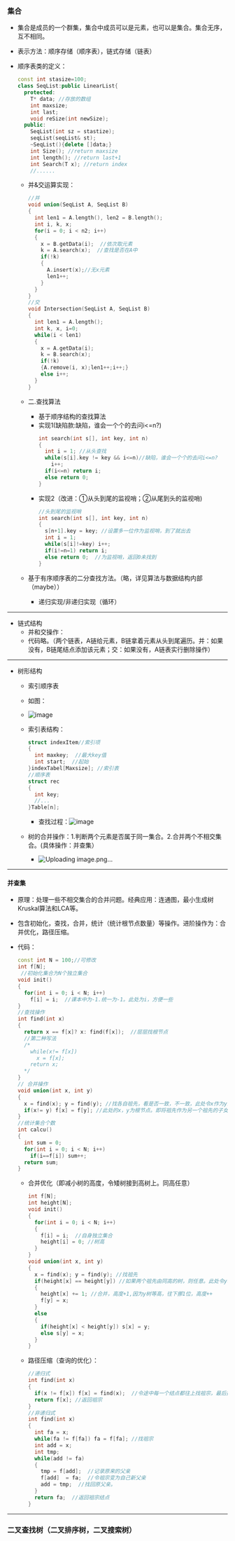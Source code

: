 ### 集合
* 集合是成员的一个群集，集合中成员可以是元素，也可以是集合。集合无序，互不相同。
* 表示方法：顺序存储（顺序表），链式存储（链表）

* 顺序表类的定义：
  ```c++
  const int stasize=100;
  class SeqList:public LinearList{
    protected:
      T* data; //存放的数组
      int maxsize;
      int last;
      void reSize(int newSize);
    public:
      SeqList(int sz = stastize);
      seqList(seqList& st);
      ~SeqList(){delete []data;}
      int Size(); //return maxsize
      int length(); //return last+1
      int Search(T x); //return index
      //......
  ```
  * 并&交运算实现：
    ```c++
    //并
    void union(SeqList A, SeqList B)
    {
      int len1 = A.length(), len2 = B.length();
      int i, k, x;
      for(i = 0; i < n2; i++)
      {
        x = B.getData(i);  //依次取元素
        k = A.search(x);  //查找是否在A中
        if(!k)
        {
          A.insert(x);//无x元素
          len1++;
        }
      }
    }
    //交
    void Intersection(SeqList A, SeqList B)
    {
      int len1 = A.length();
      int k, x, i=0;
      while(i < len1)
      {
        x = A.getData(i);
        k = B.search(x);
        if(!k)
        {A.remove(i, x);len1++;i++;}
        else i++;
      }
    }
    ```


  * 二.查找算法
    * 基于顺序结构的查找算法
    * 实现1(缺陷款:缺陷，谁会一个个的去问i<=n?)
      ```c++
      int search(int s[], int key, int n)
      {
        int i = 1; //从头查找
        while(s[i].key != key && i<=n)//缺陷，谁会一个个的去问i<=n?
          i++;
        if(i<=n) return i;
        else return 0;
      }
      ```
    * 实现2（改进：①从头到尾的监视哨；②从尾到头的监视哨)
      ```c++
      //头到尾的监视哨
      int search(int s[], int key, int n)
      {
        s[n+1].key = key; //设置多一位作为监视哨，到了就出去
        int i = 1;
        while(s[i]!=key) i++;
        if(i!=n=1) return i;
        else return 0;  //为监视哨，返回0未找到
      }
      ```
  
  * 基于有序顺序表的二分查找方法。（略，详见算法与数据结构内部（maybe））
    * 递归实现/非递归实现（循环）
-----------------------------------

* 链式结构
  * 并和交操作：
  * 代码略。（两个链表，A链给元素，B链拿着元素从头到尾遍历。并：如果没有，B链尾结点添加该元素；交：如果没有，A链表实行删除操作）

------------------------------------

* 树形结构
  * 索引顺序表
  * 如图：
  * ![image](https://github.com/Vajackye/Vajackye_Codespace/assets/121871885/6193e293-3a34-4caa-a07a-254a0ff6f22f)
  * 索引表结构：
    ```c++
    struct indexItem//索引项
    {
      int maxkey;  //最大key值
      int start;  //起始
    }indexTabel[Maxsize]; //索引表
    //顺序表
    struct rec
    {
      int key;
      //...
    }Table[n];
    ```
    * 查找过程：![image](https://github.com/Vajackye/Vajackye_Codespace/assets/121871885/e362918c-63a9-435e-8c27-ffcf171e7e01)

  * 树的合并操作：1.判断两个元素是否属于同一集合。2.合并两个不相交集合。(具体操作：并查集）
    * ![Uploading image.png…]()
----------------
#### 并查集
* 原理：处理一些不相交集合的合并问题。经典应用：连通图，最小生成树Kruskal算法和LCA等。
* 包含初始化，查找，合并，统计（统计根节点数量）等操作。进阶操作为：合并优化，路径压缩。
* 代码：
  ```c++
  const int N = 100;//可修改
  int f[N];
   //初始化集合为N个独立集合
  void init()
  {
    for(int i = 0; i < N; i++)
      f[i] = i;  //课本中为-1.统一为-1。此处为i，方便一些
  }
  //查找操作
  int find(int x)
  {
    return x == f[x]? x: find(f[x]);  //层层找根节点
    //第二种写法
    /*
      while(x!= f[x])
        x = f[x];
      return x;
    */
  }
  // 合并操作
  void union(int x, int y)
  {
    x = find(x); y = find(y); //找各自祖先，看是否一致，不一致，此处令x作为y的子女。
    if(x!= y) f[x] = f[y]; //此处的x，y为根节点。即将祖先作为另一个祖先的子女（即次祖先级别）。
  }
  //统计集合个数
  int calcu()
  {
    int sum = 0;
    for(int i = 0; i < N; i++)
      if(i==f[i]) sum++;
    return sum;
  }
  ```

  * 合并优化（即减小树的高度，令矮树接到高树上。同高任意）
    ```c++
    int f[N];
    int height[N];
    void init()
    {
      for(int i = 0; i < N; i++)
      {
        f[i] = i;  //自身独立集合
        height[i] = 0; //树高
      }
    }
    void union(int x, int y)
    {
      x = find(x); y = find(y); //找祖先
      if(height[x] == height[y]) //如果两个祖先由同高的树，则任意。此处令y树数根作为x树数根的子女（即次祖先）
      {
        height[x] += 1; //合并，高度+1,因为y树等高，往下挪1位，高度++
        f[y] = x;
      }
      else
      {
        if(height[x] < height[y]) s[x] = y;
        else s[y] = x;
      }
    }
    ```
        
  * 路径压缩（查询的优化）：
    ```c++
    //递归式
    int find(int x)
    {
      if(x != f[x]) f[x] = find(x);  //令途中每一个结点都往上找祖宗，最后把祖宗结点返回给每一个结点，最后成为1颗2层的n叉树。
      return f[x]; //返回祖宗
    }
    //非递归式
    int find(int x)
    {
      int fa = x;
      while(fa != f[fa]) fa = f[fa]; //找祖宗
      int add = x;
      int tmp;
      while(add != fa)
      {
        tmp = f[add];  //记录原来的父亲
        f[add]  = fa;  //令祖宗变为自己新父亲
        add = tmp;  //找回原父亲。
      }
      return fa;  //返回祖宗结点
    }
    ```
      
------------------
### 二叉查找树（二叉排序树，二叉搜索树）

    
  
    
